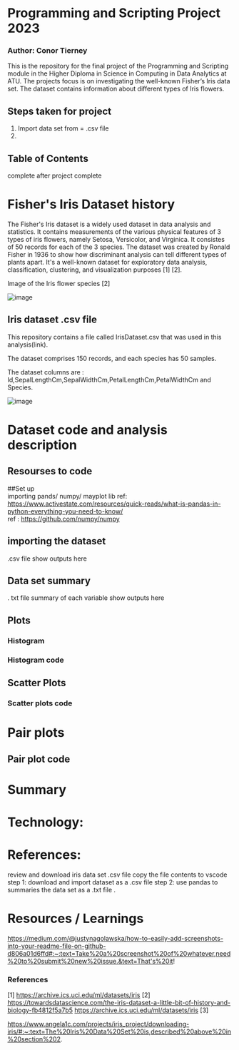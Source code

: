 # Programming and Scripting Project 2023

### Author: Conor Tierney

This is the repository for the final project of the Programming and Scripting module in the Higher Diploma in Science in Computing in Data Analytics 
at ATU. The projects focus is on investigating the well-known Fisher’s Iris data set. The dataset contains information about different types of Iris flowers.


## Steps taken for project 
1. Import data set from = .csv file
2. 


## Table of Contents
complete after project complete



# Fisher's Iris Dataset history
The Fisher's Iris dataset is a widely used dataset in data analysis and statistics. It contains measurements of the various physical features of 3 types of iris flowers, namely Setosa, Versicolor, and Virginica. It consistes of 50 records for each of the 3 species.
The dataset was created by Ronald Fisher in 1936 to show how discriminant analysis can tell different types of plants apart. It's a well-known dataset for exploratory data analysis, classification, clustering, and visualization purposes [1] [2].

Image of the Iris flower species [2]

![image](https://user-images.githubusercontent.com/123323783/235207350-570be5ba-c0cf-48ab-8533-68786c7bf087.png)



## Iris dataset .csv file 
This repository contains a file called IrisDataset.csv that was used in this analysis(link).

The dataset comprises 150 records, and each species has 50 samples.

The dataset columns are : Id,SepalLengthCm,SepalWidthCm,PetalLengthCm,PetalWidthCm and Species.

![image](https://user-images.githubusercontent.com/123323783/235209194-c6e72f62-ce96-4415-93b0-c50d9f1eb1cb.png)








# Dataset code and analysis description


## Resourses to code

##Set up  
importing pands/ numpy/ mayplot lib
ref: https://www.activestate.com/resources/quick-reads/what-is-pandas-in-python-everything-you-need-to-know/  
ref : https://github.com/numpy/numpy  






## importing the dataset
.csv file
show outputs here


## Data set summary
. txt file
summary of each variable
show outputs here



## Plots

### Histogram


### Histogram code


## Scatter Plots

### Scatter plots code


# Pair plots

## Pair plot code 


# Summary 

# Technology: 













# References: 


review and download iris data set .csv file 
copy the file contents to vscode 
step 1: download and import dataset as a .csv file
step 2: use pandas to summaries the data set as a .txt file .


# Resources / Learnings
https://medium.com/@justynagolawska/how-to-easily-add-screenshots-into-your-readme-file-on-github-d806a01d6ffd#:~:text=Take%20a%20screenshot%20of%20whatever,need%20to%20submit%20new%20issue.&text=That's%20it!





 











### References
[1] https://archive.ics.uci.edu/ml/datasets/iris
[2] https://towardsdatascience.com/the-iris-dataset-a-little-bit-of-history-and-biology-fb4812f5a7b5
https://archive.ics.uci.edu/ml/datasets/iris
[3]

https://www.angela1c.com/projects/iris_project/downloading-iris/#:~:text=The%20Iris%20Data%20Set%20is,described%20above%20in%20section%202.

